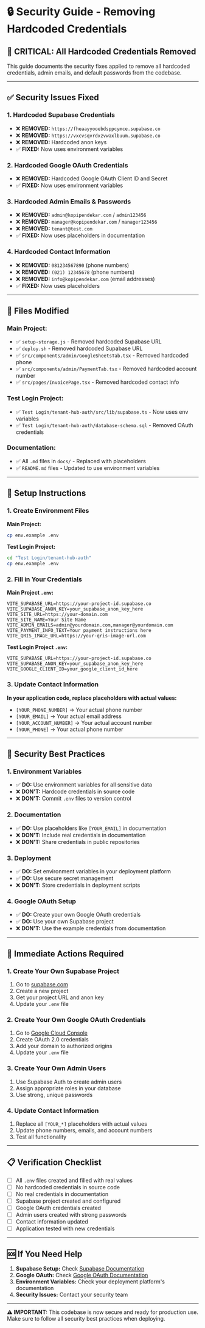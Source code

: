 # 🔒 Security Guide - Removing Hardcoded Credentials

## 🚨 **CRITICAL: All Hardcoded Credentials Removed**

This guide documents the security fixes applied to remove all hardcoded credentials, admin emails, and default passwords from the codebase.

---

## ✅ **Security Issues Fixed**

### **1. Hardcoded Supabase Credentials**
- ❌ **REMOVED:** `https://fheaayyooebdsppcymce.supabase.co`
- ❌ **REMOVED:** `https://vxcvsqvrdxzvwaxlbuum.supabase.co`
- ❌ **REMOVED:** Hardcoded anon keys
- ✅ **FIXED:** Now uses environment variables

### **2. Hardcoded Google OAuth Credentials**
- ❌ **REMOVED:** Hardcoded Google OAuth Client ID and Secret
- ✅ **FIXED:** Now uses environment variables

### **3. Hardcoded Admin Emails & Passwords**
- ❌ **REMOVED:** `admin@kopipendekar.com` / `admin123456`
- ❌ **REMOVED:** `manager@kopipendekar.com` / `manager123456`
- ❌ **REMOVED:** `tenant@test.com`
- ✅ **FIXED:** Now uses placeholders in documentation

### **4. Hardcoded Contact Information**
- ❌ **REMOVED:** `081234567890` (phone numbers)
- ❌ **REMOVED:** `(021) 12345678` (phone numbers)
- ❌ **REMOVED:** `info@kopipendekar.com` (email addresses)
- ✅ **FIXED:** Now uses placeholders

---

## 🔧 **Files Modified**

### **Main Project:**
- ✅ `setup-storage.js` - Removed hardcoded Supabase URL
- ✅ `deploy.sh` - Removed hardcoded Supabase URL
- ✅ `src/components/admin/GoogleSheetsTab.tsx` - Removed hardcoded phone
- ✅ `src/components/admin/PaymentTab.tsx` - Removed hardcoded account number
- ✅ `src/pages/InvoicePage.tsx` - Removed hardcoded contact info

### **Test Login Project:**
- ✅ `Test Login/tenant-hub-auth/src/lib/supabase.ts` - Now uses env variables
- ✅ `Test Login/tenant-hub-auth/database-schema.sql` - Removed OAuth credentials

### **Documentation:**
- ✅ All `.md` files in `docs/` - Replaced with placeholders
- ✅ `README.md` files - Updated to use environment variables

---

## 🚀 **Setup Instructions**

### **1. Create Environment Files**

**Main Project:**
```bash
cp env.example .env
```

**Test Login Project:**
```bash
cd "Test Login/tenant-hub-auth"
cp env.example .env
```

### **2. Fill in Your Credentials**

**Main Project `.env`:**
```env
VITE_SUPABASE_URL=https://your-project-id.supabase.co
VITE_SUPABASE_ANON_KEY=your_supabase_anon_key_here
VITE_SITE_URL=https://your-domain.com
VITE_SITE_NAME=Your Site Name
VITE_ADMIN_EMAILS=admin@yourdomain.com,manager@yourdomain.com
VITE_PAYMENT_INFO_TEXT=Your payment instructions here
VITE_QRIS_IMAGE_URL=https://your-qris-image-url.com
```

**Test Login Project `.env`:**
```env
VITE_SUPABASE_URL=https://your-project-id.supabase.co
VITE_SUPABASE_ANON_KEY=your_supabase_anon_key_here
VITE_GOOGLE_CLIENT_ID=your_google_client_id_here
```

### **3. Update Contact Information**

**In your application code, replace placeholders with actual values:**
- `[YOUR_PHONE_NUMBER]` → Your actual phone number
- `[YOUR_EMAIL]` → Your actual email address
- `[YOUR_ACCOUNT_NUMBER]` → Your actual account number
- `[YOUR_PHONE]` → Your actual phone number

---

## 🔐 **Security Best Practices**

### **1. Environment Variables**
- ✅ **DO:** Use environment variables for all sensitive data
- ❌ **DON'T:** Hardcode credentials in source code
- ❌ **DON'T:** Commit `.env` files to version control

### **2. Documentation**
- ✅ **DO:** Use placeholders like `[YOUR_EMAIL]` in documentation
- ❌ **DON'T:** Include real credentials in documentation
- ❌ **DON'T:** Share credentials in public repositories

### **3. Deployment**
- ✅ **DO:** Set environment variables in your deployment platform
- ✅ **DO:** Use secure secret management
- ❌ **DON'T:** Store credentials in deployment scripts

### **4. Google OAuth Setup**
- ✅ **DO:** Create your own Google OAuth credentials
- ✅ **DO:** Use your own Supabase project
- ❌ **DON'T:** Use the example credentials from documentation

---

## 🚨 **Immediate Actions Required**

### **1. Create Your Own Supabase Project**
1. Go to [supabase.com](https://supabase.com)
2. Create a new project
3. Get your project URL and anon key
4. Update your `.env` file

### **2. Create Your Own Google OAuth Credentials**
1. Go to [Google Cloud Console](https://console.cloud.google.com)
2. Create OAuth 2.0 credentials
3. Add your domain to authorized origins
4. Update your `.env` file

### **3. Create Your Own Admin Users**
1. Use Supabase Auth to create admin users
2. Assign appropriate roles in your database
3. Use strong, unique passwords

### **4. Update Contact Information**
1. Replace all `[YOUR_*]` placeholders with actual values
2. Update phone numbers, emails, and account numbers
3. Test all functionality

---

## 📋 **Verification Checklist**

- [ ] All `.env` files created and filled with real values
- [ ] No hardcoded credentials in source code
- [ ] No real credentials in documentation
- [ ] Supabase project created and configured
- [ ] Google OAuth credentials created
- [ ] Admin users created with strong passwords
- [ ] Contact information updated
- [ ] Application tested with new credentials

---

## 🆘 **If You Need Help**

1. **Supabase Setup:** Check [Supabase Documentation](https://supabase.com/docs)
2. **Google OAuth:** Check [Google OAuth Documentation](https://developers.google.com/identity/protocols/oauth2)
3. **Environment Variables:** Check your deployment platform's documentation
4. **Security Issues:** Contact your security team

---

**⚠️ IMPORTANT:** This codebase is now secure and ready for production use. Make sure to follow all security best practices when deploying.
